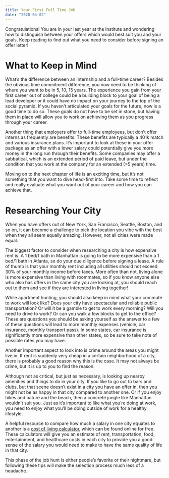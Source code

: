 ```yaml
---
title: Your First Full Time Job
date: "2020-04-02"
---
```


Congratulations! You are in your last year at the Institute and wondering how to distinguish between your offers which would best suit you and your goals. Keep reading to find out what you need to consider before signing an offer letter!

 # What to Keep in Mind

What’s the difference between an internship and a full-time career? Besides the obvious time commitment difference, you now need to be thinking of where you want to be in 5, 10, 15 years. The experience you gain from your first career out of college could be a building block to your goal of being a lead developer or it could have no impact on your journey to the top of the social pyramid. If you haven’t articulated your goals for the future, now is a good time to do so. These goals do not have to be set in stone, but having them in place will allow you to work on achieving them as you progress through your career.

Another thing that employers offer to full-time employees, but don’t offer interns as frequently are benefits. These benefits are typically a 401k match and various insurance plans. It’s important to look at these in your offer package as an offer with a lower salary could potentially give you more money in the long run through their benefits. Some companies may offer a sabbatical, which is an extended period of paid leave, but under the condition that you work at the company for an extended (>5 years) time.

Moving on to the next chapter of life is an exciting time, but it’s not something that you want to dive head-first into. Take some time to reflect and really evaluate what you want out of your career and how you can achieve that.

# Researching Your City

When you have offers out of New York, San Francisco, Seattle, Boston, and so on, it can become a challenge to pick the location you vibe with the best when they all seem equally amazing. However, not all cities were made equal.

The biggest factor to consider when researching a city is how expensive rent is. A 1 bed/1 bath in Manhattan is going to be more expensive than a 1 bed/1 bath in Atlanta, so do your due diligence before signing a lease. A rule of thumb is that your monthly rent including all utilities should not exceed 30% of your monthly income before taxes. More often than not, living alone is more expensive than living with roommates, so if you know anyone else who also has offers in the same city you are looking at, you should reach out to them and see if they are interested in living together!

While apartment hunting, you should also keep in mind what your commute to work will look like? Does your city have spectacular and reliable public transportation? Or will it be a gamble to get to work every morning? Will you need to drive to work? Or can you walk a few blocks to get to the office? These are questions you should be asking yourself as the answer to a few of these questions will lead to more monthly expenses (vehicle, car insurance, monthly transport pass). In some states, car insurance is significantly more expensive than other states, so be sure to take note of possible rates you may have.

Another important aspect to look into is crime around the areas you might live in. If rent is suddenly very cheap in a certain neighborhood of a city, there is probably a good reason why this is the case. It may not always be crime, but it is up to you to find the reason.

Although not as critical, but just as necessary, is looking up nearby amenities and things to do in your city. If you like to go out to bars and clubs, but that scene doesn’t exist in a city you have an offer in, then you might not be as happy in that city compared to another one. Or if you enjoy hikes and nature and the beach, then a concrete jungle like Manhattan wouldn’t suit you. Just as it’s important to like what you’re doing at work, you need to enjoy what you’ll be doing outside of work for a healthy lifestyle.

A helpful resource to compare how much a salary in one city equates to another is a [cost of living calculator](https://www.nerdwallet.com/cost-of-living-calculator), which can be found online for free. These calculators will give you an estimate of rent, transportation, food, entertainment, and healthcare costs in each city to provide you a good sense of the salary you would need to make to have the same quality of life in that city.

This phase of the job hunt is either people’s favorite or their nightmare, but following these tips will make the selection process much less of a headache.
